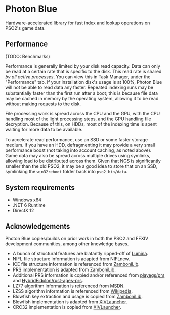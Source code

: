 # Photon Blue
Hardware-accelerated library for fast index and lookup operations on PSO2's game data.

## Performance
(TODO: Benchmarks)

Performance is generally limited by your disk read capacity. Data can only be read at a certain rate that is specific to the disk.
This read rate is shared *by all active processes*. You can view this in Task Manager, under the "Performance" tab. If your installation disk's
usage is at 100%, Photon Blue will not be able to read data any faster. Repeated indexing runs may be substantially faster than the first run
after a boot; this is because file data may be cached in memory by the operating system, allowing it to be read without making requests to the disk.

File processing work is spread across the CPU and the GPU, with the CPU handling most of the light processing steps, and the GPU handling file decryption.
Because of this, on HDDs, most of the indexing time is spent waiting for more data to be available.

To accelerate read performance, use an SSD or some faster storage medium. If you have an HDD, defragmenting it may provide a very small performance boost
(not taking into account caching, as noted above). Game data may also be spread across multiple drives using symlinks, allowing
load to be distributed across them. Given that NGS is significantly smaller than the old PSO2, it may be a good idea to store that on an SSD, symlinking
the `win32reboot` folder back into `pso2_bin/data`.

## System requirements
* Windows x64
* .NET 6 Runtime
* DirectX 12

## Acknowledgements
Photon Blue copies/builds on prior work in both the PSO2 and FFXIV development communities,
among other knowledge bases.

* A bunch of structural features are blatantly ripped-off of [Lumina](https://github.com/NotAdam/Lumina).
* NIFL file structure information is adapted from NIFLnew.
* ICE file structure information is referenced from [ZamboniLib](https://github.com/Shadowth117/ZamboniLib).
* PRS implementation is adapted from [ZamboniLib](https://github.com/Shadowth117/ZamboniLib).
* Additional PRS information is copied and/or referenced from [playegs/prs](https://github.com/playegs/prs) and [HybridEidolon/rust-ages-prs](https://github.com/HybridEidolon/rust-ages-prs).
* LZ77 algorithm information is referenced from [MSDN](https://docs.microsoft.com/en-us/openspecs/windows_protocols/ms-wusp/fb98aa28-5cd7-407f-8869-a6cef1ff1ccb).
* LZSS algorithm information is referenced from [Wikipedia](https://en.wikipedia.org/wiki/Lempel%E2%80%93Ziv%E2%80%93Storer%E2%80%93Szymanski).
* Blowfish key extraction and usage is copied from [ZamboniLib](https://github.com/Shadowth117/ZamboniLib).
* Blowfish implementation is adapted from [XIVLauncher](https://github.com/goatcorp/FFXIVQuickLauncher).
* CRC32 implementation is copied from [XIVLauncher](https://github.com/goatcorp/FFXIVQuickLauncher).
